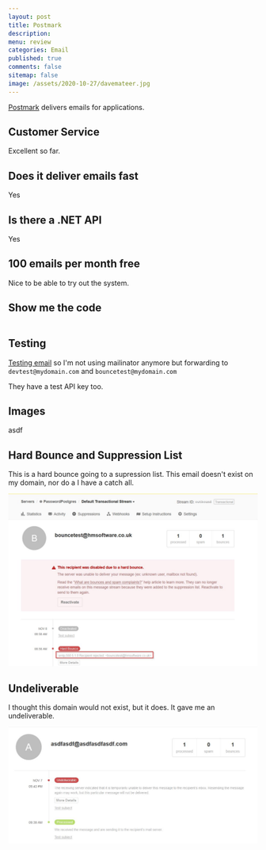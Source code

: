 ```yaml
---
layout: post
title: Postmark 
description: 
menu: review
categories: Email 
published: true 
comments: false     
sitemap: false
image: /assets/2020-10-27/davemateer.jpg
---
```


<!-- [![alt text](/assets/2020-10-12/db.jpg "Db from Caspar Camille Rubin on Unsplash")](https://unsplash.com/@casparrubin) -->

[Postmark](https://postmarkapp.com/) delivers emails for applications.



## Customer Service

Excellent so far.

## Does it deliver emails fast

Yes

## Is there a .NET API

Yes

## 100 emails per month free

Nice to be able to try out the system.

## Show me the code

```cs

```

## Testing

[Testing email](https://postmarkapp.com/support/article/1213-best-practices-for-testing-your-emails-through-postmark) so I'm not using mailinator anymore but forwarding to `devtest@mydomain.com` and `bouncetest@mydomain.com`

They have a test API key too.

## Images

asdf

## Hard Bounce and Suppression List

This is a hard bounce going to a supression list. This email doesn't exist on my domain, nor do a I have a catch all.

![alt text](/assets/2020-11-08/hard-bounce.jpg "Hard bounce")


## Undeliverable

I thought this domain would not exist, but it does. It gave me an undeliverable.

![alt text](/assets/2020-11-08/undeliverable.jpg "undeliverable")

